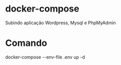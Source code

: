 # docker-compose
Subindo aplicação Wordpress, Mysql e PhpMyAdmin

# Comando
docker-compose --env-file .env up -d


